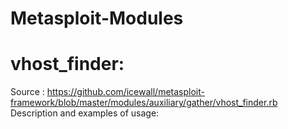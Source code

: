 Metasploit-Modules
==================

vhost_finder:
==============
Source : https://github.com/icewall/metasploit-framework/blob/master/modules/auxiliary/gather/vhost_finder.rb
Description and examples of usage: 
